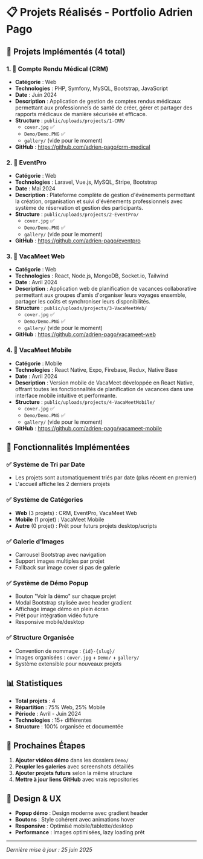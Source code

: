 # 📋 Projets Réalisés - Portfolio Adrien Pago

## 🎯 **Projets Implémentés (4 total)**

### 1. 🏥 **Compte Rendu Médical** (CRM)
- **Catégorie** : Web
- **Technologies** : PHP, Symfony, MySQL, Bootstrap, JavaScript
- **Date** : Juin 2024
- **Description** : Application de gestion de comptes rendus médicaux permettant aux professionnels de santé de créer, gérer et partager des rapports médicaux de manière sécurisée et efficace.
- **Structure** : `public/uploads/projects/1-CRM/`
  - `cover.jpg` ✅
  - `Demo/Demo.PNG` ✅
  - `gallery/` (vide pour le moment)
- **GitHub** : https://github.com/adrien-pago/crm-medical

### 2. 🎉 **EventPro**
- **Catégorie** : Web  
- **Technologies** : Laravel, Vue.js, MySQL, Stripe, Bootstrap
- **Date** : Mai 2024
- **Description** : Plateforme complète de gestion d'événements permettant la création, organisation et suivi d'événements professionnels avec système de réservation et gestion des participants.
- **Structure** : `public/uploads/projects/2-EventPro/`
  - `cover.jpg` ✅
  - `Demo/Demo.PNG` ✅
  - `gallery/` (vide pour le moment)
- **GitHub** : https://github.com/adrien-pago/eventpro

### 3. 🌴 **VacaMeet Web**
- **Catégorie** : Web
- **Technologies** : React, Node.js, MongoDB, Socket.io, Tailwind
- **Date** : Avril 2024
- **Description** : Application web de planification de vacances collaborative permettant aux groupes d'amis d'organiser leurs voyages ensemble, partager les coûts et synchroniser leurs disponibilités.
- **Structure** : `public/uploads/projects/3-VacaMeetWeb/`
  - `cover.jpg` ✅
  - `Demo/Demo.PNG` ✅
  - `gallery/` (vide pour le moment)
- **GitHub** : https://github.com/adrien-pago/vacameet-web

### 4. 📱 **VacaMeet Mobile**
- **Catégorie** : Mobile
- **Technologies** : React Native, Expo, Firebase, Redux, Native Base
- **Date** : Avril 2024
- **Description** : Version mobile de VacaMeet développée en React Native, offrant toutes les fonctionnalités de planification de vacances dans une interface mobile intuitive et performante.
- **Structure** : `public/uploads/projects/4-VacaMeetMobile/`
  - `cover.jpg` ✅
  - `Demo/Demo.PNG` ✅
  - `gallery/` (vide pour le moment)
- **GitHub** : https://github.com/adrien-pago/vacameet-mobile

## 🚀 **Fonctionnalités Implémentées**

### ✅ **Système de Tri par Date**
- Les projets sont automatiquement triés par date (plus récent en premier)
- L'accueil affiche les 2 derniers projets

### ✅ **Système de Catégories**
- **Web** (3 projets) : CRM, EventPro, VacaMeet Web
- **Mobile** (1 projet) : VacaMeet Mobile
- **Autre** (0 projet) : Prêt pour futurs projets desktop/scripts

### ✅ **Galerie d'Images**
- Carrousel Bootstrap avec navigation
- Support images multiples par projet
- Fallback sur image cover si pas de galerie

### ✅ **Système de Démo Popup**
- Bouton "Voir la démo" sur chaque projet
- Modal Bootstrap stylisée avec header gradient
- Affichage image démo en plein écran
- Prêt pour intégration vidéo future
- Responsive mobile/desktop

### ✅ **Structure Organisée**
- Convention de nommage : `{id}-{slug}/`
- Images organisées : `cover.jpg` + `Demo/` + `gallery/`
- Système extensible pour nouveaux projets

## 📊 **Statistiques**
- **Total projets** : 4
- **Répartition** : 75% Web, 25% Mobile
- **Période** : Avril - Juin 2024
- **Technologies** : 15+ différentes
- **Structure** : 100% organisée et documentée

## 🔄 **Prochaines Étapes**
1. **Ajouter vidéos démo** dans les dossiers `Demo/`
2. **Peupler les galeries** avec screenshots détaillés
3. **Ajouter projets futurs** selon la même structure
4. **Mettre à jour liens GitHub** avec vrais repositories

## 🎨 **Design & UX**
- **Popup démo** : Design moderne avec gradient header
- **Boutons** : Style cohérent avec animations hover
- **Responsive** : Optimisé mobile/tablette/desktop
- **Performance** : Images optimisées, lazy loading prêt

---

*Dernière mise à jour : 25 juin 2025* 